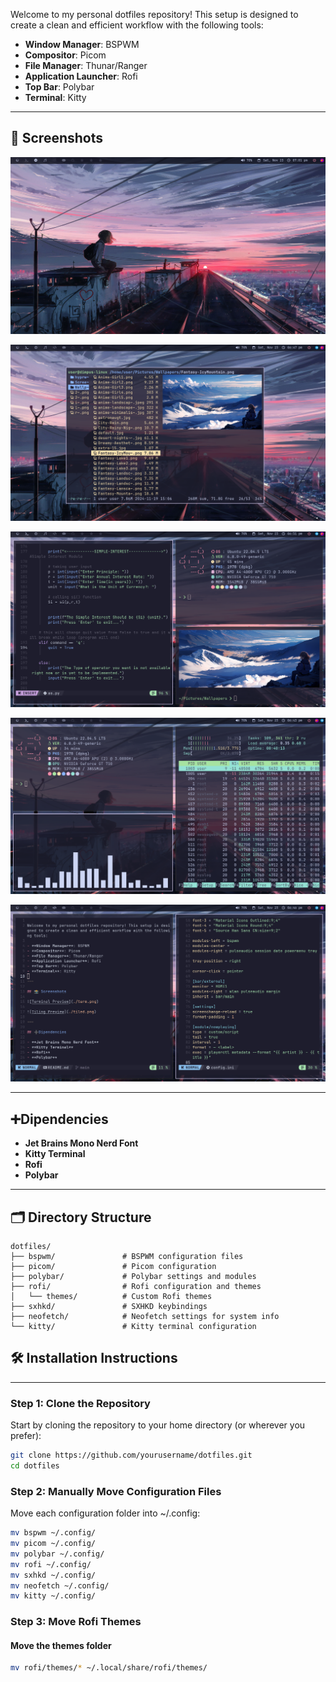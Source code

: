 
Welcome to my personal dotfiles repository! This setup is designed to create a clean and efficient workflow with the following tools:

- **Window Manager**: BSPWM
- **Compositor**: Picom
- **File Manager**: Thunar/Ranger
- **Application Launcher**: Rofi
- **Top Bar**: Polybar
- **Terminal**: Kitty

---

## 📸 Screenshots

![Desktop](./desktop.png)

![Terminal Preview](./term.png)

![Tiling Preview](./tiled.png)

![Tilling 2](./2.png)

![Tilling 3](./3.png)

---

## ➕Dipendencies

- **Jet Brains Mono Nerd Font**
- **Kitty Terminal**
- **Rofi**
- **Polybar**

---

## 🗂️ Directory Structure

```plaintext
dotfiles/
├── bspwm/               # BSPWM configuration files
├── picom/               # Picom configuration
├── polybar/             # Polybar settings and modules
├── rofi/                # Rofi configuration and themes
│   └── themes/          # Custom Rofi themes
├── sxhkd/               # SXHKD keybindings
├── neofetch/            # Neofetch settings for system info
└── kitty/               # Kitty terminal configuration
```

## 🛠️ Installation Instructions
-----------------------------

### Step 1: Clone the Repository

Start by cloning the repository to your home directory (or wherever you prefer):

```bash
git clone https://github.com/yourusername/dotfiles.git
cd dotfiles
```
### Step 2: Manually Move Configuration Files

Move each configuration folder into ~/.config:

```bash
mv bspwm ~/.config/
mv picom ~/.config/
mv polybar ~/.config/
mv rofi ~/.config/
mv sxhkd ~/.config/
mv neofetch ~/.config/
mv kitty ~/.config/
```

### Step 3: Move Rofi Themes


#### Move the themes folder
```bash
mv rofi/themes/* ~/.local/share/rofi/themes/
```
 
